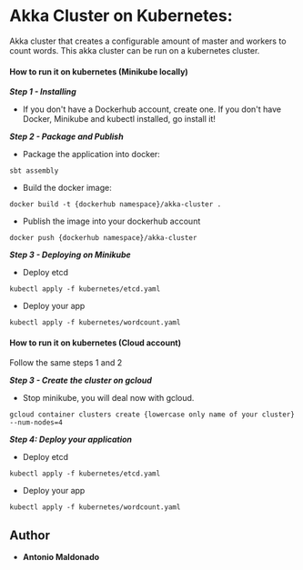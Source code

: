 # Akka Cluster on Kubernetes:
Akka cluster that creates a configurable amount of master and workers to count words.
This akka cluster can be run on a kubernetes cluster.

#### How to run it on kubernetes (Minikube locally)

***Step 1 - Installing***
- If you don't have a Dockerhub account, create one. If you don't have Docker, Minikube and kubectl installed, go install it! 

***Step 2 - Package and Publish***
-  Package the application into docker:
```
sbt assembly
```
- Build the docker image:
```
docker build -t {dockerhub namespace}/akka-cluster .
```
- Publish the image into your dockerhub account
```
docker push {dockerhub namespace}/akka-cluster
```
***Step 3 - Deploying on Minikube***
- Deploy etcd
```
kubectl apply -f kubernetes/etcd.yaml
```
- Deploy your app
```
kubectl apply -f kubernetes/wordcount.yaml
```
#### How to run it on kubernetes (Cloud account)

Follow the same steps 1 and 2

***Step 3 - Create the cluster on gcloud***
- Stop minikube, you will deal now with gcloud. 
```
gcloud container clusters create {lowercase only name of your cluster} --num-nodes=4
```
***Step 4: Deploy your application***
- Deploy etcd
```
kubectl apply -f kubernetes/etcd.yaml
```
- Deploy your app
```
kubectl apply -f kubernetes/wordcount.yaml
```
## Author
* **Antonio Maldonado**
